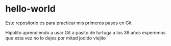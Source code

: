 # hello-world
Este repositorio es para practicar mis primeros pasos en Git

Hipolito aprendiendo a usar Git a pasito de tortuga a los 39 años esperemos que esta vez no lo dejes por mitad jodido viejito

